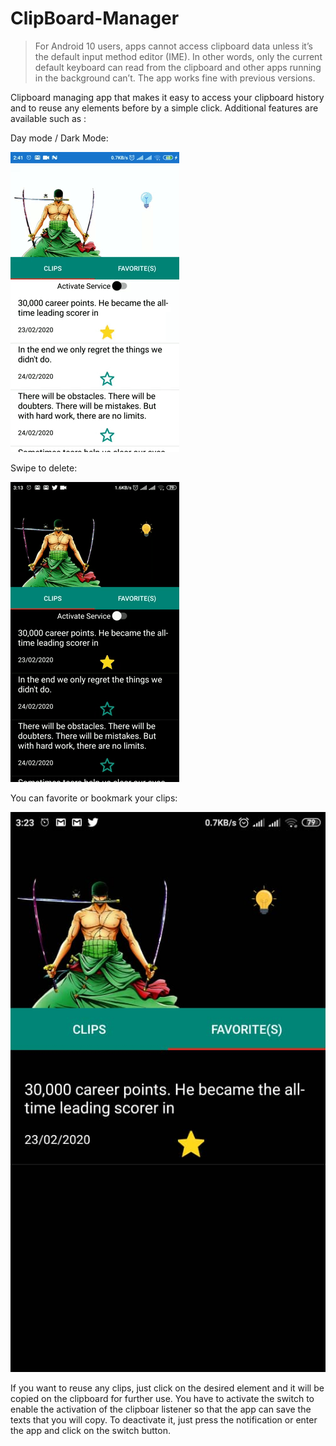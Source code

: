 # ClipBoard-Manager

> For Android 10 users, apps cannot access clipboard data unless it’s the default input method editor (IME). In other words, only the current default keyboard can read from the clipboard and other apps running in the background can’t. The app works fine with previous versions. 


Clipboard managing app that makes it easy to access your clipboard history and to reuse any elements before by a simple click. Additional features are available such as :

Day mode / Dark Mode:

![](images/giphy.gif)

Swipe to delete:

![](images/giphy1.gif)


You can favorite or bookmark your clips:

![](images/fav.jpeg)

If you want to reuse any clips, just click on the desired element and it will be copied on the clipboard for further use.
You have to activate the switch to enable the activation of the clipboar listener so that the app can save the texts that you will copy. To deactivate it, just press the notification or enter the app and click on the switch button.
